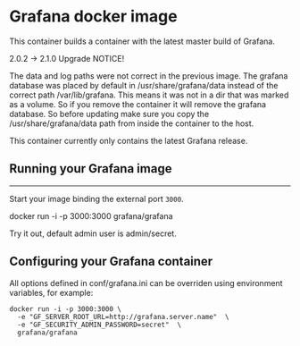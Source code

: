 # Grafana docker image

This container builds a container with the
latest master build of Grafana.

2.0.2 -> 2.1.0 Upgrade NOTICE!

The data and log paths were not correct in the previous image. The grafana database was placed by default in /usr/share/grafana/data instead of the correct path /var/lib/grafana. This means it was not in a dir that was marked as a volume. So if you remove the container it will remove the grafana database. So before updating make sure you copy the /usr/share/grafana/data path from inside the container to the host.

This container currently only contains the latest Grafana release.


## Running your Grafana image
--------------------------

Start your image binding the external port `3000`.

   docker run -i -p 3000:3000 grafana/grafana

Try it out, default admin user is admin/secret.


## Configuring your Grafana container

All options defined in conf/grafana.ini can be overriden using environment variables, for example:

```
docker run -i -p 3000:3000 \
  -e "GF_SERVER_ROOT_URL=http://grafana.server.name"  \
  -e "GF_SECURITY_ADMIN_PASSWORD=secret"  \
  grafana/grafana
```



